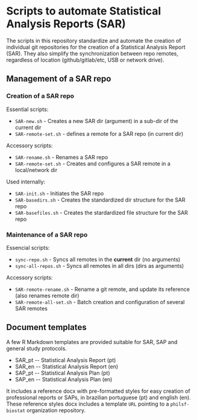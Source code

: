 # Scripts to automate Statistical Analysis Reports (SAR)

The scripts in this repository standardize and automate the creation of individual git repositories for the creation of a Statistical Analysis Report (SAR).
They also simplify the synchronization between repo remotes, regardless of location (github/gitlab/etc, USB or network drive).

## Management of a SAR repo

### Creation of a SAR repo

Essential scripts:

- `SAR-new.sh` - Creates a new SAR dir (argument) in a sub-dir of the current dir
- `SAR-remote-set.sh` - defines a remote for a SAR repo (in current dir)

Accessory scripts:

- `SAR-rename.sh` - Renames a SAR repo
- `SAR-remote-set.sh` - Creates and configures a SAR remote in a local/network dir

Used internally:

- `SAR-init.sh`       - Initiates the SAR repo
- `SAR-basedirs.sh`  - Creates the standardized  dir structure for the SAR repo
- `SAR-basefiles.sh` - Creates the stardardized file structure for the SAR repo

### Maintenance of a SAR repo

Essencial scripts:

- `sync-repo.sh` - Syncs all remotes in the **current** dir (no arguments)
- `sync-all-repos.sh` - Syncs all remotes in all dirs (dirs as arguments)

Accessory scripts:

- `SAR-remote-rename.sh` - Rename a git remote, and update its reference (also renames remote dir)
- `SAR-remote-all-set.sh` - Batch creation and configuration of several SAR remotes

## Document templates

A few R Markdown templates are provided suitable for SAR, SAP and general study protocols.

- SAR_pt -- Statistical Analysis Report (pt)
- SAR_en -- Statistical Analysis Report (en)
- SAP_pt -- Statistical Analysis Plan (pt)
- SAP_en -- Statistical Analysis Plan (en)

It includes a reference docx with pre-formatted styles for easy creation of professional reports or SAPs, in brazilian portuguese (pt) and english (en).
These reference styles docx includes a template `URL` pointing to a `philsf-biostat` organization repository.
